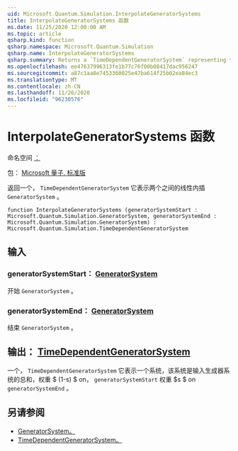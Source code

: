 ```yaml
---
uid: Microsoft.Quantum.Simulation.InterpolateGeneratorSystems
title: InterpolateGeneratorSystems 函数
ms.date: 11/25/2020 12:00:00 AM
ms.topic: article
qsharp.kind: function
qsharp.namespace: Microsoft.Quantum.Simulation
qsharp.name: InterpolateGeneratorSystems
qsharp.summary: Returns a `TimeDependentGeneratorSystem` representing the linear interpolation between two `GeneratorSystem`s.
ms.openlocfilehash: ee47637996313fe1b77c76f00b08417dac956247
ms.sourcegitcommit: a87c1aa8e7453360025e47ba614f25b02ea84ec3
ms.translationtype: MT
ms.contentlocale: zh-CN
ms.lasthandoff: 11/26/2020
ms.locfileid: "96230576"
---
```

# <a name="interpolategeneratorsystems-function"></a>InterpolateGeneratorSystems 函数

命名空间 [：](xref:Microsoft.Quantum.Simulation)

包： [Microsoft 量子. 标准版](https://nuget.org/packages/Microsoft.Quantum.Standard)


返回一个， `TimeDependentGeneratorSystem` 它表示两个之间的线性内插 `GeneratorSystem` 。

```qsharp
function InterpolateGeneratorSystems (generatorSystemStart : Microsoft.Quantum.Simulation.GeneratorSystem, generatorSystemEnd : Microsoft.Quantum.Simulation.GeneratorSystem) : Microsoft.Quantum.Simulation.TimeDependentGeneratorSystem
```


## <a name="input"></a>输入

### <a name="generatorsystemstart--generatorsystem"></a>generatorSystemStart： [GeneratorSystem](xref:Microsoft.Quantum.Simulation.GeneratorSystem)

开始 `GeneratorSystem` 。


### <a name="generatorsystemend--generatorsystem"></a>generatorSystemEnd： [GeneratorSystem](xref:Microsoft.Quantum.Simulation.GeneratorSystem)

结束 `GeneratorSystem` 。



## <a name="output--timedependentgeneratorsystem"></a>输出： [TimeDependentGeneratorSystem](xref:Microsoft.Quantum.Simulation.TimeDependentGeneratorSystem)

一个， `TimeDependentGeneratorSystem` 它表示一个系统，该系统是输入生成器系统的总和，权重 $ (1-s) $ on， `generatorSystemStart` 权重 $s $ on `generatorSystemEnd` 。

## <a name="see-also"></a>另请参阅

- [GeneratorSystem。](xref:Microsoft.Quantum.Simulation.GeneratorSystem)
- [TimeDependentGeneratorSystem。](xref:Microsoft.Quantum.Simulation.TimeDependentGeneratorSystem)